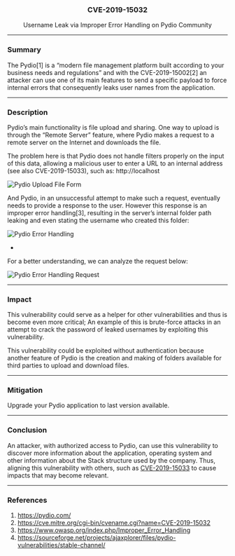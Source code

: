 <p align="center">
  <h3 align="center">CVE-2019-15032</h3>
  <p align="center">Username Leak via Improper Error Handling on Pydio Community</p>
</p>

---

### Summary 

The Pydio[1] is a “modern file management platform built according to your business needs and regulations” and with the CVE-2019-15002[2] an attacker can use one of its main features to send a specific payload to force internal errors that consequently leaks user names from the application.

---

### Description

Pydio’s main functionality is file upload and sharing. One way to upload is through the “Remote Server” feature, where Pydio makes a request to a remote server on the Internet and downloads the file.

The problem here is that Pydio does not handle filters properly on the input of this data, allowing a malicious user to enter a URL to an internal address (see also CVE-2019-15033), such as: http://localhost

![Pydio Upload File Form](https://heitorgouvea.me/images/publications/pydio-vulnerabilities/pydio-upload-file-form.png)

And Pydio, in an unsuccessful attempt to make such a request, eventually needs to provide a response to the user. However this response is an improper error handling[3], resulting in the server’s internal folder path leaking and even stating the username who created this folder:

![Pydio Error Handling](https://heitorgouvea.me/images/publications/pydio-vulnerabilities/pydio-error-handling.png)

-

For a better understanding, we can analyze the request below:

![Pydio Error Handling Request](https://heitorgouvea.me/images/publications/pydio-vulnerabilities/pydio-error-handling-request.png)

---

### Impact

This vulnerability could serve as a helper for other vulnerabilities and thus is become even more critical; An example of this is brute-force attacks in an attempt to crack the password of leaked usernames by exploiting this vulnerability.

This vulnerability could be exploited without authentication because another feature of Pydio is the creation and making of folders available for third parties to upload and download files.

---

### Mitigation

Upgrade your Pydio application to last version available.

---

### Conclusion

An attacker, with authorized access to Pydio, can use this vulnerability to discover more information about the application, operating system and other information about the Stack structure used by the company. Thus, aligning this vulnerability with others, such as [CVE-2019-15033](CVE-2019-15033.md) to cause impacts that may become relevant.

---

### References

1. https://pydio.com/
2. https://cve.mitre.org/cgi-bin/cvename.cgi?name=CVE-2019-15032
3. https://www.owasp.org/index.php/Improper_Error_Handling
4. https://sourceforge.net/projects/ajaxplorer/files/pydio-vulnerabilities/stable-channel/
